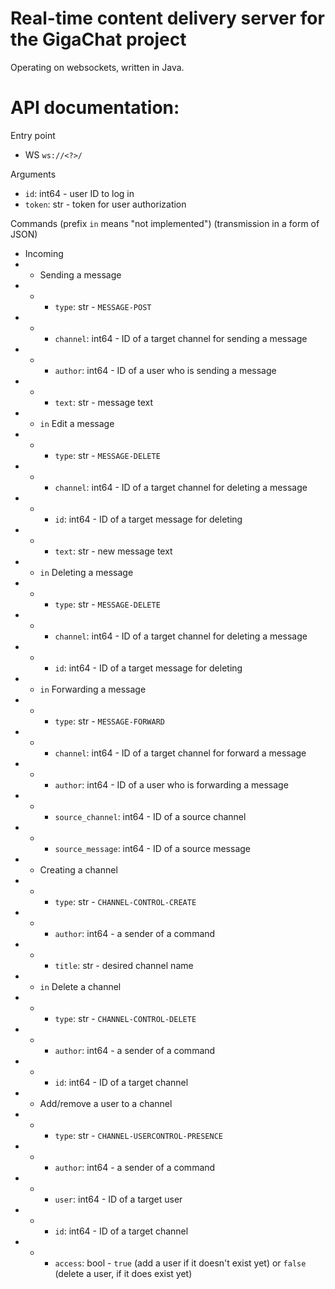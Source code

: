 # Real-time content delivery server for the GigaChat project
Operating on websockets, written in Java.

# API documentation:

Entry point

* WS `ws://<?>/`

Arguments

* `id`: int64 - user ID to log in
* `token`: str - token for user authorization

Commands (prefix `in` means "not implemented") (transmission in a form of JSON)

* Incoming
* * Sending a message
* * * `type`: str - `MESSAGE-POST`
* * * `channel`: int64 - ID of a target channel for sending a message
* * * `author`: int64 - ID of a user who is sending a message
* * * `text`: str - message text
* * `in` Edit a message
* * * `type`: str - `MESSAGE-DELETE`
* * * `channel`: int64 - ID of a target channel for deleting a message
* * * `id`: int64 - ID of a target message for deleting
* * * `text`: str - new message text
* * `in` Deleting a message
* * * `type`: str - `MESSAGE-DELETE`
* * * `channel`: int64 - ID of a target channel for deleting a message
* * * `id`: int64 - ID of a target message for deleting
* * `in` Forwarding a message
* * * `type`: str - `MESSAGE-FORWARD`
* * * `channel`: int64 - ID of a target channel for forward a message
* * * `author`: int64 - ID of a user who is forwarding a message
* * * `source_channel`: int64 - ID of a source channel
* * * `source_message`: int64 - ID of a source message
* * Creating a channel
* * * `type`: str - `CHANNEL-CONTROL-CREATE`
* * * `author`: int64 - a sender of a command
* * * `title`: str - desired channel name
* * `in` Delete a channel
* * * `type`: str - `CHANNEL-CONTROL-DELETE`
* * * `author`: int64 - a sender of a command
* * * `id`: int64 - ID of a target channel
* * Add/remove a user to a channel
* * * `type`: str - `CHANNEL-USERCONTROL-PRESENCE`
* * * `author`: int64 - a sender of a command
* * * `user`: int64 - ID of a target user
* * * `id`: int64 - ID of a target channel
* * * `access`: bool - `true` (add a user if it doesn't exist yet) or `false` (delete a user, if it does exist yet)